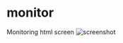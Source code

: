 # monitor
Monitoring html screen
![screenshot](https://cloud.githubusercontent.com/assets/11945268/15906073/9de85476-2db7-11e6-9477-eef6de5b575f.jpg "monitor screenshot")
